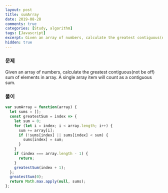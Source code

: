 ```yaml
---
layout: post
title: sumArray
date: 2019-08-28
comments: true
categories: [Study, algorithm]
tags: [Javascript]
excerpt: Given an array of numbers, calculate the greatest contiguous(not be off) sum of elements in array. A single array item will count as a contiguous sum.
hidden: true
---
```


### 문제

Given an array of numbers, calculate the greatest contiguous(not be off) sum of elements in array.
A single array item will count as a contiguous sum.

### 풀이

```javascript
var sumArray = function(array) {
  let sums = [];
  const greatestSum = index => {
    let sum = 0;
    for (let i = index; i < array.length; i++) {
      sum += array[i];
      if (!sums[index] || sums[index] < sum) {
        sums[index] = sum;
      }
    }
    if (index === array.length - 1) {
      return;
    }
    greatestSum(index + 1);
  };
  greatestSum(0);
  return Math.max.apply(null, sums);
};
```
